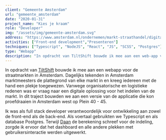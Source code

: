 ```yaml
---
client: "Gemeente Amsterdam"
url: "gemeente_amsterdam"
date: "2020-01-31"
project_name: "Kies je kraam"
role: "Developer"
img: "/assets/img/gemeente-amsterdam.svg"
address: "https://www.amsterdam.nl/ondernemen/markt-straathandel/digitaal-indelen/"
activities: ["Front-end development","Presenteren"]
techniques: ["Typescript", "NodeJS", "React", "JS", "SCSS", "Postgres"]
type: "Webapp"
description: "In opdracht van TiltShift bouwde ik mee aan een web-app voor de straatmarkten in Amsterdam."
---
```


In opdracht van [TiltShift](http://www.tiltshift.nl) bouwde ik mee aan een webapp voor de straatmarkten in Amsterdam.
Dagelijks tekenden in Amsterdam marktmeesters de plattegrond van elke markt in en kreeg iedereen met de hand een plekje toegewezen.
Vanwege organisatorische en logistieke redenen was er vraag naar een digitale oplossing voor het indelen van de markt.
In dit traject bouwden we aan een versie van de applicatie die kon proefdraaien in Amsterdam west op Plein 40 - 45.

Ik was als full stack developer verantwoordelijk voor ontwikkeling aan zowel de front-end als de back-end. Als voertaal gebruikten we Typescript en als database Postgres.
Terwijl [Daan](https://github.com/tjoekbezoer) de berekening schreef voor de indeling, zorgde ik ervoor dat het dashboard en alle andere plekken met gebruikersinteractie werden uitgewerkt.
